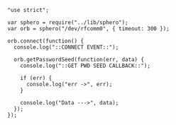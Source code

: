     "use strict";

    var sphero = require("../lib/sphero");
    var orb = sphero("/dev/rfcomm0", { timeout: 300 });

    orb.connect(function() {
      console.log("::CONNECT EVENT::");

      orb.getPasswordSeed(function(err, data) {
        console.log("::GET PWD SEED CALLBACK::");

        if (err) {
          console.log("err ->", err);
        }

        console.log("Data --->", data);
      });
    });
